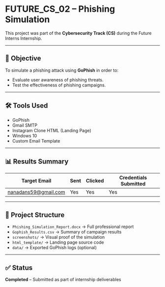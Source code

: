 
# FUTURE_CS_02 – Phishing Simulation  

This project was part of the **Cybersecurity Track (CS)** during the Future Interns Internship.  

---

## 🎯 Objective  
To simulate a phishing attack using **GoPhish** in order to:  
- Evaluate user awareness of phishing threats.  
- Test the effectiveness of phishing campaigns.  

---

## 🛠️ Tools Used  
- GoPhish  
- Gmail SMTP  
- Instagram Clone HTML (Landing Page)  
- Windows 10  
- Custom Email Template  

---

## 📊 Results Summary  

| Target Email          | Sent | Clicked | Credentials Submitted |
|-----------------------|------|---------|------------------------|
| nanadans59@gmail.com | Yes  | Yes     | Yes                    |

---

## 📂 Project Structure  
- `Phishing_Simulation_Report.docx` → Full professional report  
- `Gophish_Results.csv` → Summary of campaign results  
- `screenshots/` → Visual proof of the simulation  
- `html_template/` → Landing page source code  
- `data/` → Exported GoPhish logs (optional)  

---

## ✅ Status  
**Completed** – Submitted as part of internship deliverables  

